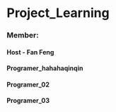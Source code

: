 # Project_Learning
### Member:
#### Host - Fan Feng
#### Programer_hahahaqinqin
#### Programer_02
#### Programer_03
